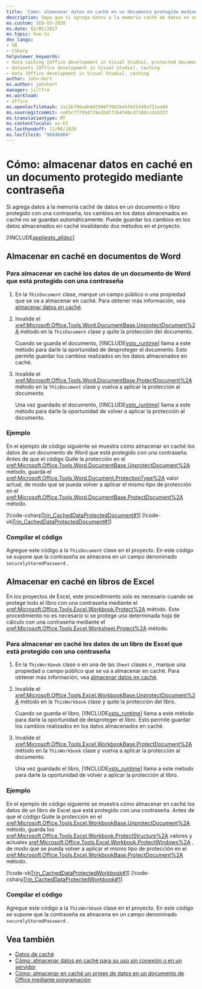 ```yaml
---
title: 'Cómo: almacenar datos en caché en un documento protegido mediante contraseña'
description: Sepa que si agrega datos a la memoria caché de datos en un documento o libro protegido con una contraseña, puede guardar los cambios en los datos almacenados en caché invalidando dos métodos en el proyecto.
ms.custom: SEO-VS-2020
ms.date: 02/02/2017
ms.topic: how-to
dev_langs:
- VB
- CSharp
helpviewer_keywords:
- data caching [Office development in Visual Studio], protected documents
- datasets [Office development in Visual Studio], caching
- data [Office development in Visual Studio], caching
author: John-Hart
ms.author: johnhart
manager: jillfra
ms.workload:
- office
ms.openlocfilehash: 2a11b70da4bdd2500f70d2b45f025340af21ea94
ms.sourcegitcommit: ce85cff795df29e2bd773b4346cd718dccda5337
ms.translationtype: MT
ms.contentlocale: es-ES
ms.lasthandoff: 12/08/2020
ms.locfileid: "96846004"
---
```

# <a name="how-to-cache-data-in-a-password-protected-document"></a>Cómo: almacenar datos en caché en un documento protegido mediante contraseña
  Si agrega datos a la memoria caché de datos en un documento o libro protegido con una contraseña, los cambios en los datos almacenados en caché no se guardan automáticamente. Puede guardar los cambios en los datos almacenados en caché invalidando dos métodos en el proyecto.

 [!INCLUDE[appliesto_alldoc](../vsto/includes/appliesto-alldoc-md.md)]

## <a name="caching-in-word-documents"></a>Almacenar en caché en documentos de Word

### <a name="to-cache-data-in-a-word-document-that-is-protected-with-a-password"></a>Para almacenar en caché los datos de un documento de Word que está protegido con una contraseña

1. En la `ThisDocument` clase, marque un campo público o una propiedad que se va a almacenar en caché. Para obtener más información, vea [almacenar datos en caché](../vsto/caching-data.md).

2. Invalide el <xref:Microsoft.Office.Tools.Word.DocumentBase.UnprotectDocument%2A> método en la `ThisDocument` clase y quite la protección del documento.

     Cuando se guarda el documento, [!INCLUDE[vsto_runtime](../vsto/includes/vsto-runtime-md.md)] llama a este método para darle la oportunidad de desproteger el documento. Esto permite guardar los cambios realizados en los datos almacenados en caché.

3. Invalide el <xref:Microsoft.Office.Tools.Word.DocumentBase.ProtectDocument%2A> método en la `ThisDocument` clase y vuelva a aplicar la protección al documento.

     Una vez guardado el documento, [!INCLUDE[vsto_runtime](../vsto/includes/vsto-runtime-md.md)] llama a este método para darle la oportunidad de volver a aplicar la protección al documento.

### <a name="example"></a>Ejemplo
 En el ejemplo de código siguiente se muestra cómo almacenar en caché los datos de un documento de Word que está protegido con una contraseña. Antes de que el código Quite la protección en el <xref:Microsoft.Office.Tools.Word.DocumentBase.UnprotectDocument%2A> método, guarda el <xref:Microsoft.Office.Tools.Word.Document.ProtectionType%2A> valor actual, de modo que se pueda volver a aplicar el mismo tipo de protección en el <xref:Microsoft.Office.Tools.Word.DocumentBase.ProtectDocument%2A> método.

 [!code-csharp[Trin_CachedDataProtectedDocument#1](../vsto/codesnippet/CSharp/Trin_CachedDataProtectedDocument/ThisDocument.cs#1)]
 [!code-vb[Trin_CachedDataProtectedDocument#1](../vsto/codesnippet/VisualBasic/Trin_CachedDataProtectedDocument/ThisDocument.vb#1)]

### <a name="compile-the-code"></a>Compilar el código
 Agregue este código a la `ThisDocument` clase en el proyecto. En este código se supone que la contraseña se almacena en un campo denominado `securelyStoredPassword` .

## <a name="cache-in-excel-workbooks"></a>Almacenar en caché en libros de Excel
 En los proyectos de Excel, este procedimiento solo es necesario cuando se protege todo el libro con una contraseña mediante el <xref:Microsoft.Office.Tools.Excel.Workbook.Protect%2A> método. Este procedimiento no es necesario si se protege una determinada hoja de cálculo con una contraseña mediante el <xref:Microsoft.Office.Tools.Excel.Worksheet.Protect%2A> método.

### <a name="to-cache-data-in-an-excel-workbook-that-is-protected-with-a-password"></a>Para almacenar en caché los datos de un libro de Excel que está protegido con una contraseña

1. En la `ThisWorkbook` clase o en una de las `Sheet` clases *n* , marque una propiedad o campo público que se va a almacenar en caché. Para obtener más información, vea [almacenar datos en caché](../vsto/caching-data.md).

2. Invalide el <xref:Microsoft.Office.Tools.Excel.WorkbookBase.UnprotectDocument%2A> método en la `ThisWorkbook` clase y quite la protección del libro.

     Cuando se guarda el libro, [!INCLUDE[vsto_runtime](../vsto/includes/vsto-runtime-md.md)] llama a este método para darle la oportunidad de desproteger el libro. Esto permite guardar los cambios realizados en los datos almacenados en caché.

3. Invalide el <xref:Microsoft.Office.Tools.Excel.WorkbookBase.ProtectDocument%2A> método en la `ThisWorkbook` clase y vuelva a aplicar la protección al documento.

     Una vez guardado el libro, [!INCLUDE[vsto_runtime](../vsto/includes/vsto-runtime-md.md)] llama a este método para darle la oportunidad de volver a aplicar la protección al libro.

### <a name="example"></a>Ejemplo
 En el ejemplo de código siguiente se muestra cómo almacenar en caché los datos de un libro de Excel que está protegido con una contraseña. Antes de que el código Quite la protección en el <xref:Microsoft.Office.Tools.Excel.WorkbookBase.UnprotectDocument%2A> método, guarda los <xref:Microsoft.Office.Tools.Excel.Workbook.ProtectStructure%2A> valores y actuales <xref:Microsoft.Office.Tools.Excel.Workbook.ProtectWindows%2A> , de modo que se pueda volver a aplicar el mismo tipo de protección en el <xref:Microsoft.Office.Tools.Excel.WorkbookBase.ProtectDocument%2A> método.

 [!code-vb[Trin_CachedDataProtectedWorkbook#1](../vsto/codesnippet/VisualBasic/Trin_CachedDataProtectedWorkbook/ThisWorkbook.vb#1)]
 [!code-csharp[Trin_CachedDataProtectedWorkbook#1](../vsto/codesnippet/CSharp/Trin_CachedDataProtectedWorkbook/ThisWorkbook.cs#1)]

### <a name="compile-the-code"></a>Compilar el código
 Agregue este código a la `ThisWorkbook` clase en el proyecto. En este código se supone que la contraseña se almacena en un campo denominado `securelyStoredPassword` .

## <a name="see-also"></a>Vea también
- [Datos de caché](../vsto/caching-data.md)
- [Cómo: almacenar datos en caché para su uso sin conexión o en un servidor](../vsto/how-to-cache-data-for-use-offline-or-on-a-server.md)
- [Cómo: almacenar en caché un origen de datos en un documento de Office mediante programación](../vsto/how-to-programmatically-cache-a-data-source-in-an-office-document.md)
